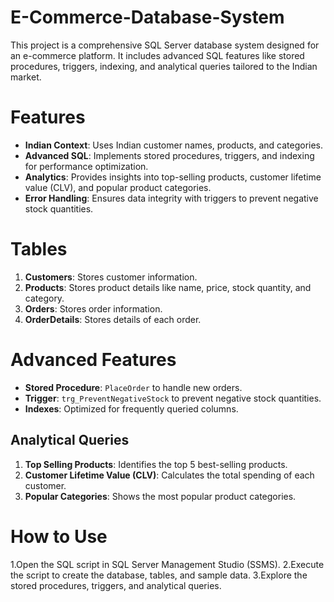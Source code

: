# E-Commerce-Database-System
This project is a comprehensive SQL Server database system designed for an e-commerce platform. It includes advanced SQL features like stored procedures, triggers, indexing, and analytical queries tailored to the Indian market.
# Features
- **Indian Context**: Uses Indian customer names, products, and categories.
- **Advanced SQL**: Implements stored procedures, triggers, and indexing for performance optimization.
- **Analytics**: Provides insights into top-selling products, customer lifetime value (CLV), and popular product categories.
- **Error Handling**: Ensures data integrity with triggers to prevent negative stock quantities.
# Tables
1. **Customers**: Stores customer information.
2. **Products**: Stores product details like name, price, stock quantity, and category.
3. **Orders**: Stores order information.
4. **OrderDetails**: Stores details of each order.
# Advanced Features
- **Stored Procedure**: `PlaceOrder` to handle new orders.
- **Trigger**: `trg_PreventNegativeStock` to prevent negative stock quantities.
- **Indexes**: Optimized for frequently queried columns.
## Analytical Queries
1. **Top Selling Products**: Identifies the top 5 best-selling products.
2. **Customer Lifetime Value (CLV)**: Calculates the total spending of each customer.
3. **Popular Categories**: Shows the most popular product categories.
# How to Use
1.Open the SQL script in SQL Server Management Studio (SSMS).
2.Execute the script to create the database, tables, and sample data.
3.Explore the stored procedures, triggers, and analytical queries.
